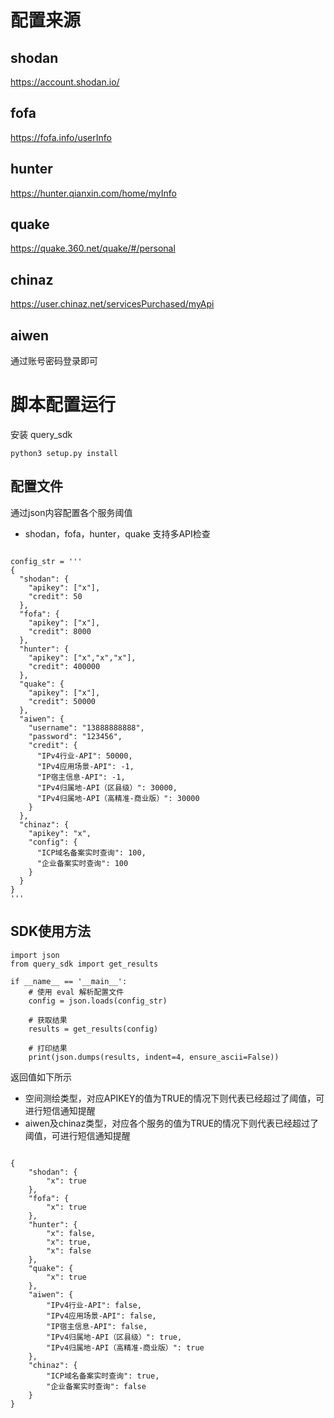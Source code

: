 # 配置来源

## shodan

https://account.shodan.io/

## fofa

https://fofa.info/userInfo

## hunter

https://hunter.qianxin.com/home/myInfo

## quake

https://quake.360.net/quake/#/personal

## chinaz

https://user.chinaz.net/servicesPurchased/myApi

## aiwen

通过账号密码登录即可

# 脚本配置运行

安装 query_sdk

`python3 setup.py install`

## 配置文件

通过json内容配置各个服务阈值

- shodan，fofa，hunter，quake 支持多API检查

```text

config_str = '''
{
  "shodan": {
    "apikey": ["x"],
    "credit": 50
  },
  "fofa": {
    "apikey": ["x"],
    "credit": 8000
  },
  "hunter": {
    "apikey": ["x","x","x"],
    "credit": 400000
  },
  "quake": {
    "apikey": ["x"],
    "credit": 50000
  },
  "aiwen": {
    "username": "13888888888",
    "password": "123456",
    "credit": {
      "IPv4行业-API": 50000,
      "IPv4应用场景-API": -1,
      "IP宿主信息-API": -1,
      "IPv4归属地-API（区县级）": 30000,
      "IPv4归属地-API（高精准-商业版）": 30000
    }
  },
  "chinaz": {
    "apikey": "x",
    "config": {
      "ICP域名备案实时查询": 100,
      "企业备案实时查询": 100
    }
  }
}
'''
```

## SDK使用方法

```text
import json
from query_sdk import get_results

if __name__ == '__main__':
    # 使用 eval 解析配置文件
    config = json.loads(config_str)

    # 获取结果
    results = get_results(config)

    # 打印结果
    print(json.dumps(results, indent=4, ensure_ascii=False))
```

返回值如下所示

- 空间测绘类型，对应APIKEY的值为TRUE的情况下则代表已经超过了阈值，可进行短信通知提醒
- aiwen及chinaz类型，对应各个服务的值为TRUE的情况下则代表已经超过了阈值，可进行短信通知提醒

```text

{
    "shodan": {
        "x": true
    },
    "fofa": {
        "x": true
    },
    "hunter": {
        "x": false,
        "x": true,
        "x": false
    },
    "quake": {
        "x": true
    },
    "aiwen": {
        "IPv4行业-API": false,
        "IPv4应用场景-API": false,
        "IP宿主信息-API": false,
        "IPv4归属地-API（区县级）": true,
        "IPv4归属地-API（高精准-商业版）": true
    },
    "chinaz": {
        "ICP域名备案实时查询": true,
        "企业备案实时查询": false
    }
}
```